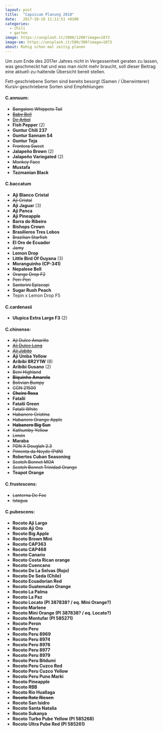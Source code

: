 ```yaml
---
layout: post
title:  "Capsicum Planung 2018"
date:   2017-10-18 11:11:51 +0100
categories:
  - chili
  - garten
image: https://unsplash.it/2000/1200?image=1073
image-sm: https://unsplash.it/500/300?image=1073
about: Ruhig schon mal zeitig planen
---
```


Um zum Ende des 2017er Jahres nicht in Vergessenheit geraten zu lassen, was geschmeckt hat und was man nicht mehr braucht, soll dieser Beitrag eine aktuell-zu-haltende Übersicht bereit stellen.

Fett-geschriebene Sorten sind bereits besorgt (Samen / Überwinterer)
Kursiv-geschriebene Sorten sind Empfehlungen

#### C.annuum:
- ~~Bangalore Whippets Tail~~
- ~~[Baby Bell](http://hot-pain.de/baby-bell/)~~
- ~~[De Arbol](https://www.pepperworldhotshop.de/de-arbol-c-annuum-saat/)~~
- **Fish Pepper** (2)
- **Guntur Chili 237**
- **Guntur Sannam S4**
- **Guntur Teja**
- ~~Frontera Sweet~~
- **Jalapeño Brown** (2)
- **Jalapeño Variegated** (2)
- ~~Monkey Face~~
- **Mustafa**
- **Tazmanian Black**

#### C.baccatum
- **Aji Blanco Cristal**
- ~~Aji Cristal~~
- **Aji Jaguar** (3)
- **Aji Panca**
- **Aji Pineapple**
- **Barra do Ribeiro**
- **Bishops Crown**
- **Brasilieros Tres Lobos**
- ~~Brazilian Starfish~~
- **El Oro de Ecuador**
- ~~Jamy~~
- **Lemon Drop**
- **Little Bird Of Guyana** (3)
- **Moranguinho (CP-341)**
- **Nepalese Bell**
- ~~Orange Drop F2~~
- ~~Peri-Peri~~
- ~~Santorini Episcopi~~
- **Sugar Rush Peach**
- Tepin x Lemon Drop F5

#### C.cardenasii
- **Ulupica Extra Large F3** (2)

#### C.chinense:
- ~~Aji Dulce Amarillo~~
- ~~[Aji Dulce Long](http://hot-pain.de/wp-content/uploads/aji-dulce-long.jpg)~~
- ~~[*Aji Jobito*](https://chiliforum.hot-pain.de/threads/geschmackliche-bewertung-meiner-chilis-saison-2016.29295/page-5#post-656113)~~
- **Aji Umba Yellow**
- **Aribibi 8R2Y1W** (8)
- **Aribibi Gusano** (2)
- ~~Beni Highland~~
- ~~**Biquinho Amarelo**~~
- ~~Bolivian Bumpy~~
- ~~CGN 21500~~
- ~~**Cheiro Roxa**~~
- **Fatalii**
- **Fatalii Green**
- ~~Fatalii White~~
- ~~Habanero Cristina~~
- ~~Habanero Orange Apple~~
- ~~**Habanero Big Sun**~~
- ~~Kathumby Yellow~~
- ~~Limón~~
- **Maraba**
- ~~PDN X Douglah 2.3~~
- ~~Pimenta da Neyde (PdN)~~
- **Robertos Cuban Seasoning**
- ~~Scotch Bonnet MOA~~
- ~~Scotch Bonnet Trinidad Orange~~
- **Teapot Orange**

#### C.frustescens:
- ~~Lanterna De Foc~~
- ~~Istagua~~

#### C.pubescens:
- **Rocoto Aji Largo**
- **Rocoto Aji Oro**
- **Rocoto Big Apple**
- **Rocoto Brown Mini**
- **Rocoto CAP363**
- **Rocoto CAP468**
- **Rocoto Canario**
- **Rocoto Costa Rican orange**
- **Rocoto Cuencano**
- **Rocoto De La Selvas (Rojo)**
- **Rocoto De Seda (Chile)**
- **Rocoto Ecuadorian Red**
- **Rocoto Guatemalan Orange**
- **Rocoto La Palma**
- **Rocoto La Paz**
- **Rocoto Locato (PI 387838? / eq. Mini Orange?)**
- **Rocoto Marlene**
- **Rocoto Mini Orange (PI 387838? / eq. Locato?)**
- **Rocoto Montufar (PI 585271)**
- **Rocoto Peron**
- **Rocoto Peru**
- **Rocoto Peru 8969**
- **Rocoto Peru 8974**
- **Rocoto Peru 8976**
- **Rocoto Peru 8977**
- **Rocoto Peru 8979**
- **Rocoto Peru Bitdumi**
- **Rocoto Peru Cuzco Red**
- **Rocoto Peru Cuzco Yellow**
- **Rocoto Peru Puno Marki**
- **Rocoto Pineapple**
- **Rocoto RBB**
- **Rocoto Rio Huallaga**
- **~~Rocoto Rote Riesen~~**
- **Rocoto San Isidro**
- **Rocoto Santa Natalia**
- **Rocoto Sukanya**
- **Rocoto Turbo Pube Yellow (PI 585268)**
- **Rocoto Ultra Pube Red (PI 585261)**
